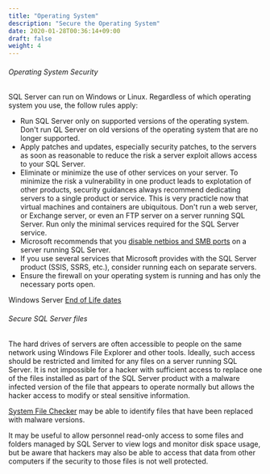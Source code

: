 ```yaml
---
title: "Operating System"
description: "Secure the Operating System"
date: 2020-01-28T00:36:14+09:00
draft: false
weight: 4
---
```


###### Operating System Security

SQL Server can run on Windows or Linux.  Regardless of which operating system you use, the follow rules apply:

* Run SQL Server only on supported versions of the operating system.  Don't run QL Server on old versions of the operating system that are no longer supported.
* Apply patches and updates, especially security patches, to the servers as soon as reasonable to reduce the risk a server exploit allows access to your SQL Server.
* Eliminate or minimize the use of other services on your server.  To minimize the risk a vulnerability in one product leads to explotation of other products, security guidances always recommend dedicating servers to a single product or service.  This is very practicle now that virtual machines and containers are ubiquitous.  Don't run a web server, or Exchange server, or even an FTP server on a server running SQL Server.  Run only the minimal services required for the SQL Server service.
* Microsoft recommends that you [disable netbios and SMB ports](https://docs.microsoft.com/en-us/sql/sql-server/install/security-considerations-for-a-sql-server-installation?view=sql-server-ver15) on a server running SQL Server.
* If you use several services that Microsoft provides with the SQL Server product (SSIS, SSRS, etc.), consider running each on separate servers.
* Ensure the firewall on your operating system is running and has only the necessary ports open.

Windows Server [End of Life dates](https://endoflife.software/operating-systems/windows/windows-server)

###### Secure SQL Server files

The hard drives of servers are often accessible to people on the same network using Windows File Explorer and other tools.  Ideally, such access should be restricted and limited for any files on a server running SQL Server.  It is not impossible for a hacker with sufficient access to replace one of the files installed as part of the SQL Server product with a malware infected version of the file that appears to operate normally but allows the hacker access to modify or steal sensitive information.

[System File Checker](https://docs.microsoft.com/en-us/troubleshoot/windows-server/deployment/system-file-checker) may be able to identify files that have been replaced with malware versions.

It may be useful to allow personnel read-only access to some files and folders managed by SQL Server to view logs and monitor disk space usage, but be aware that hackers may also be able to access that data from other computers if the security to those files is not well protected.
